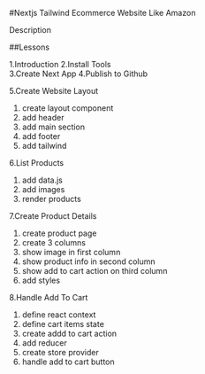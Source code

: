 #Nextjs Tailwind Ecommerce Website Like Amazon

Description

##Lessons

1.Introduction 
2.Install Tools  
3.Create Next App 
4.Publish to Github 

5.Create Website Layout
   1. create layout component
   2. add header
   3. add main section
   4. add footer
   5. add tailwind 

6.List Products
   1. add data.js
   2. add images
   3. render products

7.Create Product Details
   1. create product page
   2. create 3 columns
   3. show image in first column
   4. show product info in second column
   5. show add to cart action on third column
   6. add styles

8.Handle Add To Cart
   1. define react context
   2. define cart items state
   3. create addd to cart action
   4. add reducer
   5. create store provider
   6. handle add to cart button